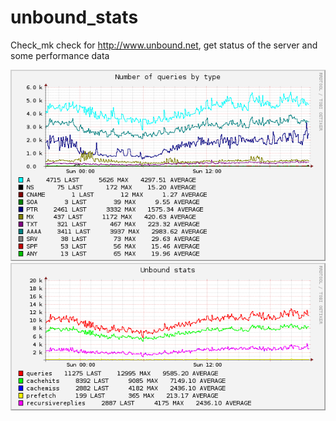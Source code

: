 unbound_stats
==========

Check_mk check for http://www.unbound.net, get status of the server and some performance data

![Queries by type](template/queries.png "Queries by type")
![stats](template/stats.png "stats")
